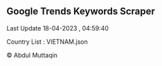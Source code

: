 

## Google Trends Keywords Scraper 
 
Last Update 18-04-2023 , 04:59:40

Country List :
VIETNAM.json



© Abdul Muttaqin 
